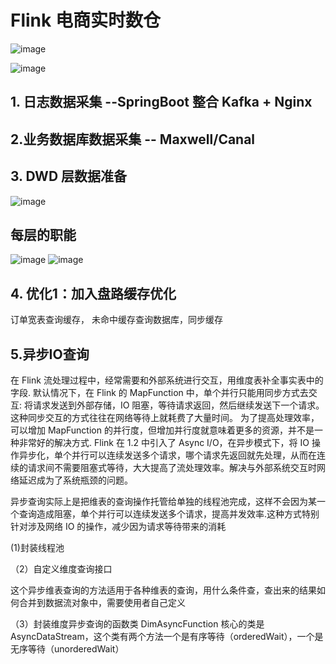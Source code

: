 # Flink 电商实时数仓
![image](https://user-images.githubusercontent.com/31069867/111018724-81a17380-83f5-11eb-9f2e-482f7839bca3.png)

![image](https://user-images.githubusercontent.com/31069867/111018782-dcd36600-83f5-11eb-820e-b09f991d9be7.png)

## 1. 日志数据采集 --SpringBoot 整合 Kafka + Nginx
## 2.业务数据库数据采集  -- Maxwell/Canal 
## 3. DWD 层数据准备 
![image](https://user-images.githubusercontent.com/31069867/111018965-2a9c9e00-83f7-11eb-9787-bb924767f9d2.png)

## 每层的职能
![image](https://user-images.githubusercontent.com/31069867/111018998-633c7780-83f7-11eb-84cb-c3f2d6ca0020.png)
![image](https://user-images.githubusercontent.com/31069867/111019016-7bac9200-83f7-11eb-90b6-0c698f577898.png)

## 4. 优化1：加入盘路缓存优化
订单宽表查询缓存， 未命中缓存查询数据库，同步缓存


## 5.异步IO查询
在 Flink 流处理过程中，经常需要和外部系统进行交互，用维度表补全事实表中的字段.
默认情况下，在 Flink 的 MapFunction 中，单个并行只能用同步方式去交互: 将请求发送到外部存储，IO 阻塞，等待请求返回，然后继续发送下一个请求。这种同步交互的方式往往在网络等待上就耗费了大量时间。
为了提高处理效率，可以增加 MapFunction 的并行度，但增加并行度就意味着更多的资源，并不是一种非常好的解决方式.
Flink 在 1.2 中引入了 Async I/O，在异步模式下，将 IO 操作异步化，单个并行可以连续发送多个请求，哪个请求先返回就先处理，从而在连续的请求间不需要阻塞式等待，大大提高了流处理效率。解决与外部系统交互时网络延迟成为了系统瓶颈的问题。

异步查询实际上是把维表的查询操作托管给单独的线程池完成，这样不会因为某一个查询造成阻塞，单个并行可以连续发送多个请求，提高并发效率.这种方式特别针对涉及网络 IO 的操作，减少因为请求等待带来的消耗

(1)封装线程池

（2）自定义维度查询接口

这个异步维表查询的方法适用于各种维表的查询，用什么条件查，查出来的结果如何合并到数据流对象中，需要使用者自己定义

（3）封装维度异步查询的函数类 DimAsyncFunction
核心的类是 AsyncDataStream，这个类有两个方法一个是有序等待（orderedWait），一个是无序等待（unorderedWait）

